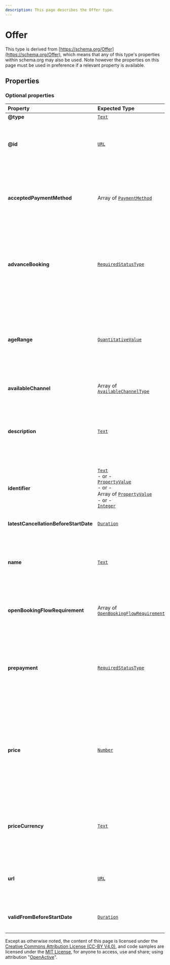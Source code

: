 ```yaml
---
description: This page describes the Offer type.
---
```


# Offer

This type is derived from [https://schema.org/Offer](https://schema.org/Offer), which means that any of this type's properties within schema.org may also be used. Note however the properties on this page must be used in preference if a relevant property is available.

## **Properties**

### **Optional properties**
    
<table>
  <thead>
    <tr>
      <th style="text-align:left">Property</th>
      <th style="text-align:left">Expected Type</th>
      <th style="text-align:left">Description</th>
    </tr>
  </thead>
  <tbody>
    <tr>
      <td style="text-align:left"><b>@type</b></td>
      <td style="text-align:left">
        <a href="https://schema.org/Text"><code>Text</code></a>
      </td>
      <td style="text-align:left">
        Must always be present and set to <code>"@type": "Offer"</code>
      </td>
    </tr>
    <tr>
      <td style="text-align:left"><b>@id</b></td>
      <td style="text-align:left">
        <a href="https://schema.org/URL"><code>URL</code></a>
      </td>
      <td style="text-align:left">
        <p>A unique url based identifier for the record</p><p></br><b>Example</b></p><p><code>"@id": "https://example.com/offer/12345"</code></p>
      </td>
    </tr>
    <tr>
      <td style="text-align:left"><b>acceptedPaymentMethod</b></td>
      <td style="text-align:left">
        Array of <a href="http://purl.org/goodrelations/v1#PaymentMethod"><code>PaymentMethod</code></a>
      </td>
      <td style="text-align:left">
        <p>Indicates the offline payment methods accepted by this provider.</p><p></br><b>Example</b></p><p><code>"acceptedPaymentMethod": [<br/>&nbsp;&nbsp;&quot;http://purl.org/goodrelations/v1#Cash&quot;,<br/>&nbsp;&nbsp;&quot;http://purl.org/goodrelations/v1#PaymentMethodCreditCard&quot;<br/>]</code></p>
      </td>
    </tr>
    <tr>
      <td style="text-align:left"><b>advanceBooking</b></td>
      <td style="text-align:left">
        <a href="https://openactive.io/RequiredStatusType"><code>RequiredStatusType</code></a>
      </td>
      <td style="text-align:left">
        <p>Indicates whether to accept this offer, a participant must book in advance, whether they must pay on attending, or have option to do either. Values must be one of  <a href="https://openactive.io/Required">https://openactive.io/Required</a>,  <a href="https://openactive.io/Optional">https://openactive.io/Optional</a> or  <a href="https://openactive.io/Unavailable">https://openactive.io/Unavailable</a>.</p><p></br><b>Example</b></p><p><code>"advanceBooking": "https://openactive.io/Required"</code></p>
      </td>
    </tr>
    <tr>
      <td style="text-align:left"><b>ageRange</b></td>
      <td style="text-align:left">
        <a href="https://developer.openactive.io/data-model/types/quantitativevalue"><code>QuantitativeValue</code></a>
      </td>
      <td style="text-align:left">
        <p>Indicates that an Offer is applicable to a specific age range. Specified as a QuantitativeValue with minValue and maxValue properties.</p><p></br><b>Example</b></p><p><code>"ageRange": {<br/>&nbsp;&nbsp;&quot;@type&quot;:&nbsp;&quot;QuantitativeValue&quot;,<br/>&nbsp;&nbsp;&quot;minValue&quot;:&nbsp;15,<br/>&nbsp;&nbsp;&quot;maxValue&quot;:&nbsp;60<br/>}</code></p>
      </td>
    </tr>
    <tr>
      <td style="text-align:left"><b>availableChannel</b></td>
      <td style="text-align:left">
        Array of <a href="https://openactive.io/AvailableChannelType"><code>AvailableChannelType</code></a>
      </td>
      <td style="text-align:left">
        <p>The channels through which a booking can be made.</p>
      </td>
    </tr>
    <tr>
      <td style="text-align:left"><b>description</b></td>
      <td style="text-align:left">
        <a href="https://schema.org/Text"><code>Text</code></a>
      </td>
      <td style="text-align:left">
        <p>A plain text description of the Offer, which must not include HTML or other markup.</p><p></br><b>Example</b></p><p><code>"description": "Concession requirements are available at https://www.fusion-lifestyle.com/. Proof of entitlement to concession membership must be provided when you visit the centre."</code></p>
      </td>
    </tr>
    <tr>
      <td style="text-align:left"><b>identifier</b></td>
      <td style="text-align:left">
        <a href="https://schema.org/Text"><code>Text</code></a><br/> - or - <br/><a href="https://developer.openactive.io/data-model/types/propertyvalue"><code>PropertyValue</code></a><br/> - or - <br/>Array of <a href="https://developer.openactive.io/data-model/types/propertyvalue"><code>PropertyValue</code></a><br/> - or - <br/><a href="https://schema.org/Integer"><code>Integer</code></a>
      </td>
      <td style="text-align:left">
        <p>A local non-URI identifier for the resource</p><p></br><b>Example</b></p><p><code>"identifier": "SB1234"</code></p>
      </td>
    </tr>
    <tr>
      <td style="text-align:left"><b>latestCancellationBeforeStartDate</b></td>
      <td style="text-align:left">
        <a href="https://schema.org/Duration"><code>Duration</code></a>
      </td>
      <td style="text-align:left">
        <p>The duration before the startDate during which this Offer may not be cancelled, given in ISO 8601 format.</p>
      </td>
    </tr>
    <tr>
      <td style="text-align:left"><b>name</b></td>
      <td style="text-align:left">
        <a href="https://schema.org/Text"><code>Text</code></a>
      </td>
      <td style="text-align:left">
        <p>The name of the Offer suitable for communication to participants.</p><p></br><b>Example</b></p><p><code>"name": "Speedball winger position"</code></p>
      </td>
    </tr>
    <tr>
      <td style="text-align:left"><b>openBookingFlowRequirement</b></td>
      <td style="text-align:left">
        Array of <a href="https://openactive.io/OpenBookingFlowRequirement"><code>OpenBookingFlowRequirement</code></a>
      </td>
      <td style="text-align:left">
        <p>Can include  <a href="https://openactive.io/OpenBookingIntakeForm">https://openactive.io/OpenBookingIntakeForm</a>,  <a href="https://openactive.io/OpenBookingAttendeeDetails">https://openactive.io/OpenBookingAttendeeDetails</a>,  <a href="https://openactive.io/OpenBookingApproval">https://openactive.io/OpenBookingApproval</a>,  <a href="https://openactive.io/OpenBookingNegotiation">https://openactive.io/OpenBookingNegotiation</a>,  <a href="https://openactive.io/OpenBookingMessageExchange">https://openactive.io/OpenBookingMessageExchange</a></p>
      </td>
    </tr>
    <tr>
      <td style="text-align:left"><b>prepayment</b></td>
      <td style="text-align:left">
        <a href="https://openactive.io/RequiredStatusType"><code>RequiredStatusType</code></a>
      </td>
      <td style="text-align:left">
        <p>Indicates whether to accept this offer, a participant must pay in advance, pay when attending, or have the option to do either. Values must be one of  <a href="https://openactive.io/Required">https://openactive.io/Required</a>,  <a href="https://openactive.io/Optional">https://openactive.io/Optional</a> or  <a href="https://openactive.io/Unavailable">https://openactive.io/Unavailable</a>.</p><p></br><b>Example</b></p><p><code>"prepayment": "https://openactive.io/Required"</code></p>
      </td>
    </tr>
    <tr>
      <td style="text-align:left"><b>price</b></td>
      <td style="text-align:left">
        <a href="https://schema.org/Number"><code>Number</code></a>
      </td>
      <td style="text-align:left">
        <p>The offer price of the activity.</p><p>This price should be specified without currency symbols and as a floating point number with two decimal places.</p><p>The currency of the price should be expressed in the priceCurrency field.</p><p>Includes or excludes tax depending on the taxMode of the seller.</p><p></br><b>Example</b></p><p><code>"price": "33"</code></p>
      </td>
    </tr>
    <tr>
      <td style="text-align:left"><b>priceCurrency</b></td>
      <td style="text-align:left">
        <a href="https://schema.org/Text"><code>Text</code></a>
      </td>
      <td style="text-align:left">
        <p>The currency of the price. Specified as a 3-letter ISO 4217 value. If an Offer has a zero price, then this property is not required. Otherwise the priceCurrency must be specified.</p><p></br><b>Example</b></p><p><code>"priceCurrency": "GBP"</code></p>
      </td>
    </tr>
    <tr>
      <td style="text-align:left"><b>url</b></td>
      <td style="text-align:left">
        <a href="https://schema.org/URL"><code>URL</code></a>
      </td>
      <td style="text-align:left">
        <p>URL describing the offer</p><p></br><b>Example</b></p><p><code>"url": "http://www.rphs.org.uk/"</code></p>
      </td>
    </tr>
    <tr>
      <td style="text-align:left"><b>validFromBeforeStartDate</b></td>
      <td style="text-align:left">
        <a href="https://schema.org/Duration"><code>Duration</code></a>
      </td>
      <td style="text-align:left">
        <p>The duration before the startDate for which this Offer is valid, given in ISO 8601 format. This is a relatively-defined equivalent of schema:validFrom, to allow for Offer inheritance.</p>
      </td>
    </tr>
  </tbody>
</table>






Except as otherwise noted, the content of this page is licensed under the [Creative Commons Attribution License (CC-BY V4.0)](https://creativecommons.org/licenses/by/4.0/), and code samples are licensed under the [MIT License](https://opensource.org/licenses/MIT), for anyone to access, use and share; using attribution "[OpenActive](https://www.openactive.io/)".
